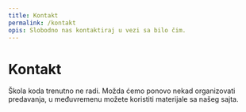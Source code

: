 ```yaml
---
title: Kontakt
permalink: /kontakt
opis: Slobodno nas kontaktiraj u vezi sa bilo čim.
---
```


# Kontakt

Škola koda trenutno ne radi. Možda ćemo ponovo nekad organizovati predavanja, u međuvremenu možete koristiti materijale sa našeg sajta.
